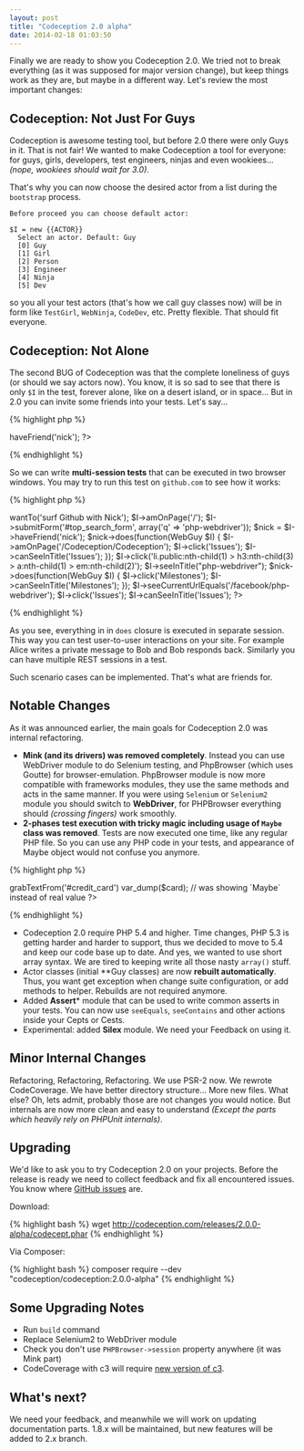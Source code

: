 ```yaml
---
layout: post
title: "Codeception 2.0 alpha"
date: 2014-02-18 01:03:50
---
```


Finally we are ready to show you Codeception 2.0. We tried not to break everything (as it was supposed for major version change), but keep things work as they are, but maybe in a different way. Let's review the most important changes:

## Codeception: Not Just For Guys

Codeception is awesome testing tool, but before 2.0 there were only Guys in it. That is not fair! We wanted to make Codeception a tool for everyone: for guys, girls, developers, test engineers, ninjas and even wookiees... *(nope, wookiees should wait for 3.0)*. 

That's why you can now choose the desired actor from a list during the `bootstrap` process.

```
Before proceed you can choose default actor:

$I = new {{ACTOR}}
  Select an actor. Default: Guy  
  [0] Guy
  [1] Girl
  [2] Person
  [3] Engineer
  [4] Ninja
  [5] Dev

```

so you all your test actors (that's how we call guy classes now) will be in form like `TestGirl`, `WebNinja`, `CodeDev`, etc. Pretty flexible. That should fit everyone.

## Codeception: Not Alone

The second BUG of Codeception was that the complete loneliness of guys (or should we say actors now). You know, it is so sad to see that there is only `$I` in the test, forever alone, like on a desert island, or in space... But in 2.0 you can invite some friends into your tests. Let's say...

{% highlight php %}
<?php
$I = new WebGuy($scenario);
$nick = $I->haveFriend('nick');
?>
{% endhighlight %}

So we can write **multi-session tests** that can be executed in two browser windows. 
You may try to run this test on `github.com` to see how it works:

{% highlight php %}
<?php
$I = new WebGuy($scenario);
$I->wantTo('surf Github with Nick');
$I->amOnPage('/');
$I->submitForm('#top_search_form', array('q' => 'php-webdriver'));
$nick = $I->haveFriend('nick');
$nick->does(function(WebGuy $I) {
    $I->amOnPage('/Codeception/Codeception');
    $I->click('Issues');
    $I->canSeeInTitle('Issues');
});
$I->click('li.public:nth-child(1) > h3:nth-child(3) > a:nth-child(1) > em:nth-child(2)');
$I->seeInTitle("php-webdriver");
$nick->does(function(WebGuy $I) {
    $I->click('Milestones');
    $I->canSeeInTitle('Milestones');
});
$I->seeCurrentUrlEquals('/facebook/php-webdriver');
$I->click('Issues');
$I->canSeeInTitle('Issues');
?>
{% endhighlight %}

As you see, everything in in `does` closure is executed in separate session. This way you can test user-to-user interactions on your site. For example Alice writes a private message to Bob and Bob responds back. Similarly you can have multiple REST sessions in a test. 

Such scenario cases can be implemented. That's what are friends for. 

## Notable Changes

As it was announced earlier, the main goals for Codeception 2.0 was internal refactoring.

* **Mink (and its drivers) was removed completely**. Instead you can use WebDriver module to do Selenium testing, and PhpBrowser (which uses Goutte) for browser-emulation. PhpBrowser module is now more compatible with frameworks modules, they use the same methods and acts in the same manner. If you were using `Selenium` or `Selenium2` module you should switch to **WebDriver**, for PHPBrowser everything should *(crossing fingers)* work smoothly.
* **2-phases test execution with tricky magic including usage of `Maybe` class was removed**. Tests are now executed one time, like any regular PHP file. So you can use any PHP code in your tests, and appearance of Maybe object would not confuse you anymore.

{% highlight php %}
<?php
$card = $I->grabTextFrom('#credit_card')
var_dump($card); // was showing `Maybe` instead of real value
?>
{% endhighlight %}

* Codeception 2.0 require PHP 5.4 and higher. Time changes, PHP 5.3 is getting harder and harder to support, thus we decided to move to 5.4 and keep our code base up to date. And yes, we wanted to use short array syntax. We are tired to keeping write all those nasty `array()` stuff.
* Actor classes (initial **Guy classes) are now **rebuilt automatically**. Thus, you want get exception when change suite configuration, or add methods to helper. Rebuilds are not required anymore.  
* Added **Assert*** module that can be used to write common asserts in your tests. You can now use `seeEquals`, `seeContains` and other actions inside your Cepts or Cests.
* Experimental: added **Silex** module. We need your Feedback on using it.

## Minor Internal Changes

Refactoring, Refactoring, Refactoring. We use PSR-2 now. We rewrote CodeCoverage. We have better directory structure... More new files. What else? Oh, lets admit, probably those are not changes you would notice. But internals are now more clean and easy to understand *(Except the parts which heavily rely on PHPUnit internals)*.

## Upgrading

We'd like to ask you to try Codeception 2.0 on your projects. Before the release is ready we need to collect feedback and fix all encountered issues. You know where [GitHub issues](https://github.com/Codeception/Codeception/issues?state=open) are. 

Download:

{% highlight bash %}
wget http://codeception.com/releases/2.0.0-alpha/codecept.phar
{% endhighlight %}

Via Composer:

{% highlight bash %}
composer require --dev "codeception/codeception:2.0.0-alpha" 
{% endhighlight %}

## Some Upgrading Notes

* Run `build` command
* Replace Selenium2 to WebDriver module
* Check you don't use `PHPBrowser->session` property anywhere (it was Mink part)
* CodeCoverage with c3 will require [new version of c3](https://github.com/Codeception/c3/tree/2.0).

## What's next?

We need your feedback, and meanwhile we will work on updating documentation parts. 1.8.x will be maintained, but new features will be added to 2.x branch. 